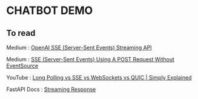 # CHATBOT DEMO

## To read

Medium : [OpenAI SSE (Server-Sent Events) Streaming API](https://medium.com/better-programming/openai-sse-sever-side-events-streaming-api-733b8ec32897)

Medium : [SSE (Server-Sent Events) Using A POST Request Without EventSource](https://medium.com/@david.richards.tech/sse-server-sent-events-using-a-post-request-without-eventsource-1c0bd6f14425)

YouTube : [Long Polling vs SSE vs WebSockets vs QUIC | Simply Explained](https://youtu.be/3Ud6Ds2abO8?si=1x25h3G2xFKBt7oK)

FastAPI Docs : [Streaming Response](https://fastapi.tiangolo.com/advanced/custom-response/#streamingresponse)
